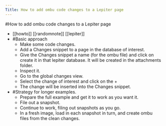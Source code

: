 ---Title: How to add ombu code changes to a Lepiter page---#How to add ombu code changes to a Lepiter page- [[howto]]  [[randomnote]] [[lepiter]]- #Basic approach    - Make some code changes.    - Add a Changes snippet to a page in the database of interest.    - Give the Changes snippet a name (for the ombu file) and click on create it in that lepiter database. It will be created in the attachments folder.    - Inspect it.    - Go to the global changes view.    - Select the change of interest and click on the +    - The change will be inserted into the Changes snippet.- #Strategy for longer examples.    - Prepare the full example and get it to work as you want it.    - File out a snapshot.    - Continue to work, filing out snapshots as you go.    - In a fresh image, load in each snapshot in turn, and create ombu files from the clean changes.